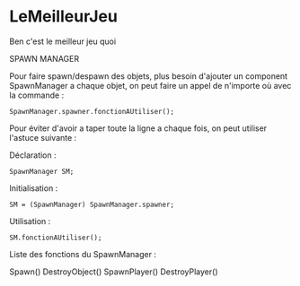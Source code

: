 ﻿# LeMeilleurJeu
Ben c'est le meilleur jeu quoi









SPAWN MANAGER

Pour faire spawn/despawn des objets, plus besoin d'ajouter un component SpawnManager a chaque objet, on peut faire un appel de n'importe où avec la commande :

    SpawnManager.spawner.fonctionAUtiliser();

Pour éviter d'avoir a taper toute la ligne a chaque fois, on peut utiliser l'astuce suivante :

Déclaration :

    SpawnManager SM;

Initialisation :

    SM = (SpawnManager) SpawnManager.spawner;

Utilisation :

    SM.fonctionAUtiliser();


Liste des fonctions du SpawnManager :

Spawn()
DestroyObject()
SpawnPlayer()
DestroyPlayer()




